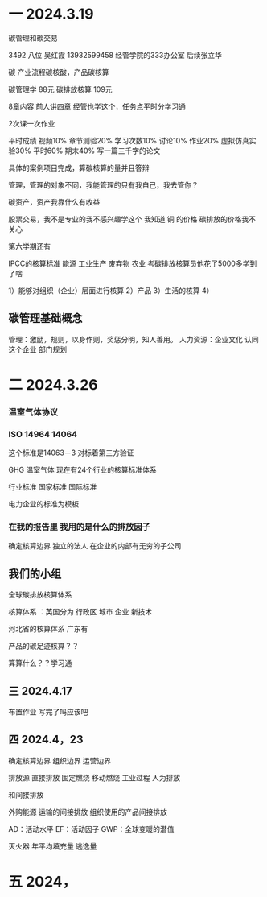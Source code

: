 # 一 2024.3.19

碳管理和碳交易

3492  八位
吴红霞 13932599458 经管学院的333办公室 后续张立华

碳		产业流程碳核酸，产品碳核算

碳管理学 88元  碳排放核算 109元

8章内容 前人讲四章 经管也学这个，任务点平时分学习通

2次课一次作业

平时成绩 视频10% 章节测验20% 学习次数10% 讨论10% 作业20% 虚拟仿真实验30% 平时60% 期末40% 写一篇三千字的论文

具体的案例项目完成，算碳核算的量并且答辩

管理，管理的对象不同，我能管理的只有我自己，我去管你？

碳资产，资产我靠什么有收益

股票交易，我不是专业的我不感兴趣学这个 我知道 铜 的价格 碳排放的价格我不关心

第六学期还有

IPCC的核算标准 能源 工业生产 废弃物 农业 考碳排放核算员他花了5000多学到了啥

1）能够对组织（企业）层面进行核算
2）产品
3）生活的核算
4）



## 碳管理基础概念

管理：激励，规则，以身作则，奖惩分明，知人善用。 人力资源：企业文化 认同这个企业 部门规划



# 二 2024.3.26 

### 温室气体协议

### ISO  14964 14064
这个标准是14063－3 对标着第三方验证

GHG 温室气体 现在有24个行业的核算标准体系

行业标准 国家标准 国际标准

电力企业的标准为模板

### 在我的报告里 我用的是什么的排放因子

确定核算边界 独立的法人 在企业的内部有无穷的子公司

## 我们的小组

全球碳排放核算体系

核算体系 ：英国分为 行政区 城市 企业 新技术

河北省的核算体系 广东有

产品的碳足迹核算？？

算算什么？？学习通






## 三 2024.4.17


布置作业 写完了吗应该吧

## 四 2024.4，23

确定核算边界 组织边界 运营边界 

排放源 直接排放
固定燃烧 移动燃烧  工业过程  人为排放

和间接排放

外购能源  运输的间接排放 组织使用的产品间接排放

AD：活动水平  EF：活动因子 GWP：全球变暖的潜值

灭火器  年平均填充量 逃逸量



# 五 2024，







































































































































































  








































